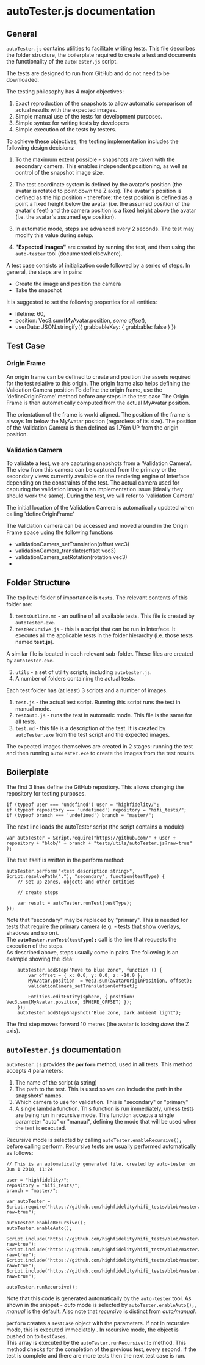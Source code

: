 # autoTester.js documentation
## General
`autoTester.js` contains utilities to facilitate writing tests.  This file describes the folder structure, the boilerplate required to create a test and documents the functionality of the `autoTester.js` script.

The tests are designed to run from GitHub and do not need to be downloaded.

The testing philosophy has 4 major objectives:
1. Exact reproduction of the snapshots to allow automatic comparison of actual results with the expected images.
2. Simple manual use of the tests for development purposes.
3. Simple syntax for writing tests by developers
4. Simple execution of the tests by testers.
 
To achieve these objectives, the testing implementation includes the following design decisions:
1. To the maximum extent possible - snapshots are taken with the secondary camera.
This enables independent positioning, as well as control of the snapshot image size.
2. The test coordinate system is defined by the avatar's position (the avatar is rotated to point down the Z axis).
The avatar's position is defined as the hip position - 
therefore:  the test position is defined as a point a fixed height below the avatar (i.e. the assumed position of the avatar's feet) 
and the camera position is a fixed height above the avatar (i.e. the avatar's assumed eye position).

3. In automatic mode, steps are advanced every 2 seconds.  The test may modify this value during setup.
4. **"Expected Images"** are created by running the test, and then using the `auto-tester` tool (documented elsewhere).
  
A test case consists of initialization code followed by a series of steps. In general, the steps are in pairs:
* Create the image and position the camera
* Take the snapshot

It is suggested to set the following properties for all entities:
* lifetime: 60,
* position: Vec3.sum(MyAvatar.position, *some offset*),
* userData: JSON.stringify({ grabbableKey: { grabbable: false } })

## Test Case

### Origin Frame
An origin frame can be defined to create and position the assets required for the test relative to this origin.
The origin frame also helps defining the Validation Camera position
To define the origin frame, use the 'defineOriginFrame' method before any steps in the test case
The Origin Frame is then automatically computed from the actual MyAvatar position.

The orientation of the frame is world aligned.
The position of the frame is always 1m below the MyAvatar position (regardless of its size).
The position of the Validation Camera is then defined as 1.76m UP from the origin position.

### Validation Camera
To validate a test, we are capturing snapshots from a 'Validation Camera'.
The view from this camera can be captured from the primary or the secondary views currently available on the rendering engine of Interface depending on the constraints of the test.
The actual camera used for capturing the validation image is an implementation issue (ideally they should work the same).
During the test, we will refer to 'validation Camera' 

The initial location of the Validation Camera is automatically updated when calling 'defineOriginFrame' 

The Validation camera can be accessed and moved around in the Origin Frame space using the following functions 
* validationCamera_setTranslation(offset vec3)
* validationCamera_translate(offset vec3)
* validationCamera_setRotation(rotation vec3)
* 
## Folder Structure
The top level folder of importance is `tests`.  The relevant contents of this folder are:
1. `testsOutline.md` - an outline of all available tests.  This file is created by `autoTester.exe`.
2. `testRecursive.js` - this is a script that can be run in Interface.  It executes all the applicable tests in the folder hierarchy (i.e. those tests named **test.js**).

A similar file is located in each relevant sub-folder.  These files are created by `autoTester.exe`.

3. `utils` - a set of utility scripts, including `autotester.js`.
4. A number of folders containing the actual tests.

Each test folder has (at least) 3 scripts and a number of images.
1. `test.js` - the actual test script.  Running this script runs the test in manual mode.
2. `testAuto.js` - runs the test in automatic mode.  This file is the same for all tests.
3. `test.md` - this file is a description of the test.  It is created by `autoTester.exe` from the test script and the expected images.

The expected images themselves are created in 2 stages:  running the test and then running `autoTester.exe` to create the images from the test results.

## Boilerplate
The first 3 lines define the GitHub repository.  This allows changing the repository for testing purposes.
```
if (typeof user === 'undefined') user = "highfidelity/";
if (typeof repository === 'undefined') repository = "hifi_tests/";
if (typeof branch === 'undefined') branch = "master/";
```
The next line loads the autoTester script (the script contains a module)
```
var autoTester = Script.require("https://github.com/" + user + repository + "blob/" + branch + "tests/utils/autoTester.js?raw=true" );
```
The test itself is written in the perform method:
```
autoTester.perform("<test description string>", Script.resolvePath("."), "secondary", function(testType) {
    // set up zones, objects and other entities 
    
    // create steps
    
    var result = autoTester.runTest(testType);
});    
```
Note that "secondary" may be replaced by "primary".  This is needed for tests that require the primary camera 
(e.g. - tests that show overlays, shadows and so on).  
The **`autoTester.runTest(testType);`** call is the line that requests the execution of the steps.  
As described above, steps usually come in pairs.  The following is an example showing the idea:
```
    autoTester.addStep("Move to blue zone", function () {
        var offset = { x: 0.0, y: 0.0, z: -10.0 };
        MyAvatar.position  = Vec3.sum(avatarOriginPosition, offset);
        validationCamera_setTranslation(offset);
        
        Entities.editEntity(sphere, { position: Vec3.sum(MyAvatar.position, SPHERE_OFFSET) });
    });
    autoTester.addStepSnapshot("Blue zone, dark ambient light");
```
The first step moves forward 10 metres (the avatar is looking *down* the Z axis).
## `autoTester.js` documentation
`autoTester.js` provides the **`perform`** method, used in all tests.  This method accepts 4 parameters:
1. The name of the script (a string)
2. The path to the test.  This is used so we can include the path in the snapshots' names.
3. Which camera to use for validation.  This is "secondary" or "primary"
4. A single lambda function.  This function is run immediately, unless tests are being run in recursive mode.
This function accepts a single parameter "auto" or "manual", defining the mode that will be used when the test is executed. 

Recursive mode is selected by calling `autoTester.enableRecursive();` before calling perform.
Recursive tests are usually performed automatically as follows:
```
// This is an automatically generated file, created by auto-tester on Jun 1 2018, 11:24

user = "highfidelity/";
repository = "hifi_tests/";
branch = "master/";

var autoTester = Script.require("https://github.com/highfidelity/hifi_tests/blob/master/tests/utils/autoTester.js?raw=true");

autoTester.enableRecursive();
autoTester.enableAuto();

Script.include("https://github.com/highfidelity/hifi_tests/blob/master/tests/content/entity/zone/zoneOrientation/test.js?raw=true");
Script.include("https://github.com/highfidelity/hifi_tests/blob/master/tests/content/entity/zone/create/test.js?raw=true");
Script.include("https://github.com/highfidelity/hifi_tests/blob/master/tests/content/entity/zone/ambientLightZoneEffects/test.js?raw=true");
Script.include("https://github.com/highfidelity/hifi_tests/blob/master/tests/content/entity/zone/ambientLightInheritance/test.js?raw=true");

autoTester.runRecursive();
```
Note that this code is generated automatically by the `auto-tester` tool.
As shown in the snippet - *auto* mode is selected by `autoTester.enableAuto();`, *manual* is the default.
Also note that *recursive* is distinct from *auto/manual*.

**`perform`** creates a `TestCase` object with the parameters.
If not in recursive mode, this is executed immediately .  In recursive mode, the object is pushed on to `testCases`.  
This array is executed by the `autoTester.runRecursive();` method.  This method checks for the completion of the previous test,
every second.  If the test is complete and there are more tests then the next test case is run.


 
